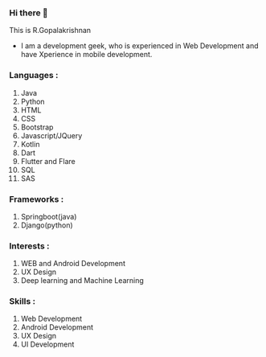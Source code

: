 ### Hi there 👋

<!--
**GOPALAKRISHNAN-R/GOPALAKRISHNAN-R** is a ✨ _special_ ✨ repository because its `README.md` (this file) appears on your GitHub profile.

Here are some ideas to get you started:

- 🔭 I’m currently working on ...
- 🌱 I’m currently learning ...
- 👯 I’m looking to collaborate on ...
- 🤔 I’m looking for help with ...
- 💬 Ask me about ...
- 📫 How to reach me: ...
- 😄 Pronouns: ...
- ⚡ Fun fact: ...
-->
This is R.Gopalakrishnan
- I am a development geek, who is experienced in Web Development and have Xperience in mobile development.

### Languages :
1. Java
2. Python
3. HTML
4. CSS
5. Bootstrap
6. Javascript/JQuery
7. Kotlin
8. Dart
9. Flutter and Flare
10. SQL
11. SAS

### Frameworks :
1. Springboot(java)
2. Django(python)

### Interests :
1. WEB and Android Development
2. UX Design
3. Deep learning and Machine Learning

### Skills :
1. Web Development
2. Android Development
3. UX Design
4. UI Development

